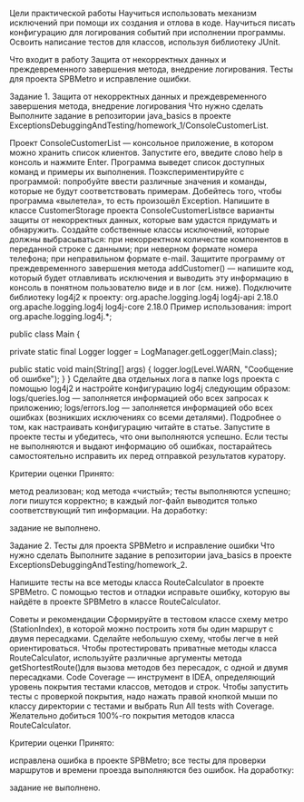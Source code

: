 Цели практической работы
Научиться использовать механизм исключений при помощи их создания и отлова в коде.
Научиться писать конфигурацию для логирования событий при исполнении программы.
Освоить написание тестов для классов, используя библиотеку JUnit.

Что входит в работу
Защита от некорректных данных и преждевременного завершения метода, внедрение логирования.
Тесты для проекта SPBMetro и исправление ошибки.


Задание 1. Защита от некорректных данных и преждевременного завершения метода, внедрение логирования
Что нужно сделать
Выполните задание в репозитории java_basics в проекте ExceptionsDebuggingAndTesting/homework_1/ConsoleCustomerList.

Проект ConsoleCustomerList — консольное приложение, в котором можно хранить список клиентов. Запустите его, введите слово help в консоль и нажмите Enter. Программа выведет список доступных команд и примеры их выполнения.
Поэкспериментируйте с программой: попробуйте ввести различные значения и команды, которые не будут соответствовать примерам. Добейтесь того, чтобы программа «вылетела», то есть произошёл Exception.
Напишите в классе CustomerStorage проекта ConsoleCustomerListвсе варианты защиты от некорректных данных, которые вам удастся придумать и обнаружить. Создайте собственные классы исключений, которые должны выбрасываться:
при некорректном количестве компонентов в переданной строке с данными;
при неверном формате номера телефона;
при неправильном формате e-mail.
Защитите программу от преждевременного завершения метода addCustomer() — напишите код, который будет отлавливать исключения и выводить эту информацию в консоль в понятном пользователю виде и в лог (см. ниже).
Подключите библиотеку log4j2 к проекту:
<dependency>
 <groupId>org.apache.logging.log4j</groupId>
 <artifactId>log4j-api</artifactId>
 <version>2.18.0</version>
</dependency>
<dependency>
 <groupId>org.apache.logging.log4j</groupId>
 <artifactId>log4j-core</artifactId>
 <version>2.18.0</version>
</dependency>
Пример использования:
import org.apache.logging.log4j.*;

public class Main {

   private static final Logger logger = 
       LogManager.getLogger(Main.class);

   public static void main(String[] args) {
       logger.log(Level.WARN, "Сообщение об ошибке");
   }
}
Сделайте два отдельных лога в папке logs проекта с помощью log4j2 и настройте конфигурацию log4j следующим образом:
logs/queries.log — заполняется информацией обо всех запросах к приложению;
logs/errors.log — заполняется информацией обо всех ошибках (возникших исключениях со всеми деталями).
Подробнее о том, как настраивать конфигурацию читайте в статье.
Запустите в проекте тесты и убедитесь, что они выполняются успешно. Если тесты не выполняются и выдают информацию об ошибках, постарайтесь самостоятельно исправить их перед отправкой результатов куратору.

Критерии оценки
Принято:

метод реализован;
код метода «чистый»;
тесты выполняются успешно;
логи пишутся корректно;
в каждый лог-файл выводится только соответствующий тип информации.
На доработку:

задание не выполнено.

Задание 2. Тесты для проекта SPBMetro и исправление ошибки
Что нужно сделать
Выполните задание в репозитории java_basics в проекте ExceptionsDebuggingAndTesting/homework_2.

Напишите тесты на все методы класса RouteCalculator в проекте SPBMetro.
С помощью тестов и отладки исправьте ошибку, которую вы найдёте в проекте SPBMetro в классе RouteCalculator.

Советы и рекомендации
Сформируйте в тестовом классе схему метро (StationIndex), в которой можно построить хотя бы один маршрут с двумя пересадками. Сделайте небольшую схему, чтобы легче в ней ориентироваться.
Чтобы протестировать приватные методы класса RouteCalculator, используйте различные аргументы метода getShortestRoute()для вызова методов без пересадок, с одной и двумя пересадками.
Code Coverage — инструмент в IDEA, определяющий уровень покрытия тестами классов, методов и строк. Чтобы запустить тесты с проверкой покрытия, надо нажать правой кнопкой мыши по классу директории с тестами и выбрать Run All tests with Coverage. Желательно добиться 100%-го покрытия методов класса RouteCalculator.

Критерии оценки
Принято:

исправлена ошибка в проекте SPBMetro;
все тесты для проверки маршрутов и времени проезда выполняются без ошибок.
На доработку:

задание не выполнено.